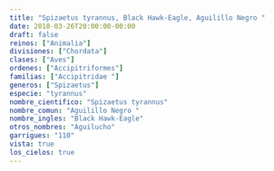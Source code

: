 ```yaml
---
title: "Spizaetus tyrannus, Black Hawk-Eagle, Aguilillo Negro "
date: 2018-03-26T20:00:00-00:00
draft: false
reinos: ["Animalia"]
divisiones: ["Chordata"]
clases: ["Aves"]
ordenes: ["Accipitriformes"]
familias: ["Accipitridae "]
generos: ["Spizaetus"]
especie: "tyrannus"
nombre_cientifico: "Spizaetus tyrannus"
nombre_comun: "Aguilillo Negro "
nombre_ingles: "Black Hawk-Eagle"
otros_nombres: "Aguilucho"
garrigues: "110"
vista: true
los_cielos: true
---
```

